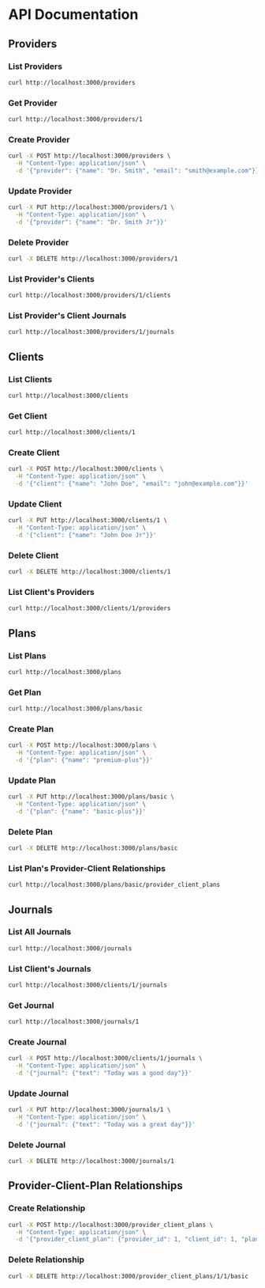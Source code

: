 # API Documentation

## Providers

### List Providers
```bash
curl http://localhost:3000/providers
```

### Get Provider
```bash
curl http://localhost:3000/providers/1
```

### Create Provider
```bash
curl -X POST http://localhost:3000/providers \
  -H "Content-Type: application/json" \
  -d '{"provider": {"name": "Dr. Smith", "email": "smith@example.com"}}'
```

### Update Provider
```bash
curl -X PUT http://localhost:3000/providers/1 \
  -H "Content-Type: application/json" \
  -d '{"provider": {"name": "Dr. Smith Jr"}}'
```

### Delete Provider
```bash
curl -X DELETE http://localhost:3000/providers/1
```

### List Provider's Clients
```bash
curl http://localhost:3000/providers/1/clients
```

### List Provider's Client Journals
```bash
curl http://localhost:3000/providers/1/journals
```

## Clients

### List Clients
```bash
curl http://localhost:3000/clients
```

### Get Client
```bash
curl http://localhost:3000/clients/1
```

### Create Client
```bash
curl -X POST http://localhost:3000/clients \
  -H "Content-Type: application/json" \
  -d '{"client": {"name": "John Doe", "email": "john@example.com"}}'
```

### Update Client
```bash
curl -X PUT http://localhost:3000/clients/1 \
  -H "Content-Type: application/json" \
  -d '{"client": {"name": "John Doe Jr"}}'
```

### Delete Client
```bash
curl -X DELETE http://localhost:3000/clients/1
```

### List Client's Providers
```bash
curl http://localhost:3000/clients/1/providers
```

## Plans

### List Plans
```bash
curl http://localhost:3000/plans
```

### Get Plan
```bash
curl http://localhost:3000/plans/basic
```

### Create Plan
```bash
curl -X POST http://localhost:3000/plans \
  -H "Content-Type: application/json" \
  -d '{"plan": {"name": "premium-plus"}}'
```

### Update Plan
```bash
curl -X PUT http://localhost:3000/plans/basic \
  -H "Content-Type: application/json" \
  -d '{"plan": {"name": "basic-plus"}}'
```

### Delete Plan
```bash
curl -X DELETE http://localhost:3000/plans/basic
```

### List Plan's Provider-Client Relationships
```bash
curl http://localhost:3000/plans/basic/provider_client_plans
```

## Journals

### List All Journals
```bash
curl http://localhost:3000/journals
```

### List Client's Journals
```bash
curl http://localhost:3000/clients/1/journals
```

### Get Journal
```bash
curl http://localhost:3000/journals/1
```

### Create Journal
```bash
curl -X POST http://localhost:3000/clients/1/journals \
  -H "Content-Type: application/json" \
  -d '{"journal": {"text": "Today was a good day"}}'
```

### Update Journal
```bash
curl -X PUT http://localhost:3000/journals/1 \
  -H "Content-Type: application/json" \
  -d '{"journal": {"text": "Today was a great day"}}'
```

### Delete Journal
```bash
curl -X DELETE http://localhost:3000/journals/1
```

## Provider-Client-Plan Relationships

### Create Relationship
```bash
curl -X POST http://localhost:3000/provider_client_plans \
  -H "Content-Type: application/json" \
  -d '{"provider_client_plan": {"provider_id": 1, "client_id": 1, "plan_name": "basic"}}'
```

### Delete Relationship
```bash
curl -X DELETE http://localhost:3000/provider_client_plans/1/1/basic
``` 